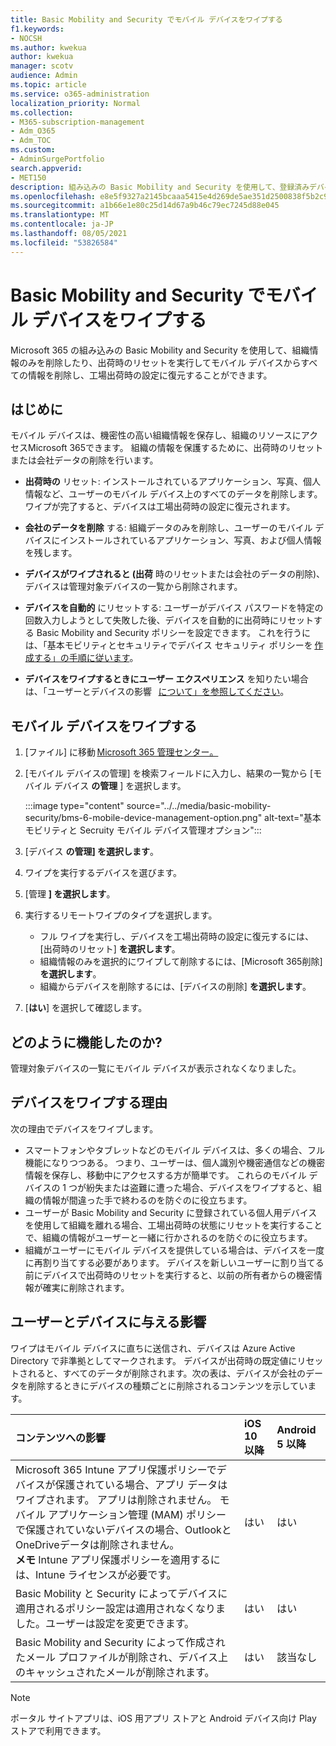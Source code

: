 ```yaml
---
title: Basic Mobility and Security でモバイル デバイスをワイプする
f1.keywords:
- NOCSH
ms.author: kwekua
author: kwekua
manager: scotv
audience: Admin
ms.topic: article
ms.service: o365-administration
localization_priority: Normal
ms.collection:
- M365-subscription-management
- Adm_O365
- Adm_TOC
ms.custom:
- AdminSurgePortfolio
search.appverid:
- MET150
description: 組み込みの Basic Mobility and Security を使用して、登録済みデバイスから情報を削除します。
ms.openlocfilehash: e8e5f9327a2145bcaaa5415e4d269de5ae351d2500838f5b2c972418041c218a
ms.sourcegitcommit: a1b66e1e80c25d14d67a9b46c79ec7245d88e045
ms.translationtype: MT
ms.contentlocale: ja-JP
ms.lasthandoff: 08/05/2021
ms.locfileid: "53826584"
---
```

# <a name="wipe-a-mobile-device-in-basic-mobility-and-security"></a>Basic Mobility and Security でモバイル デバイスをワイプする

Microsoft 365 の組み込みの Basic Mobility and Security を使用して、組織情報のみを削除したり、出荷時のリセットを実行してモバイル デバイスからすべての情報を削除し、工場出荷時の設定に復元することができます。

## <a name="before-you-begin"></a>はじめに

モバイル デバイスは、機密性の高い組織情報を保存し、組織のリソースにアクセスMicrosoft 365できます。 組織の情報を保護するために、出荷時のリセットまたは会社データの削除を行います。

- **出荷時の** リセット: インストールされているアプリケーション、写真、個人情報など、ユーザーのモバイル デバイス上のすべてのデータを削除します。 ワイプが完了すると、デバイスは工場出荷時の設定に復元されます。

- **会社のデータを削除** する: 組織データのみを削除し、ユーザーのモバイル デバイスにインストールされているアプリケーション、写真、および個人情報を残します。

- **デバイスがワイプされると (出荷** 時のリセットまたは会社のデータの削除)、デバイスは管理対象デバイスの一覧から削除されます。
    
- **デバイスを自動的** にリセットする: ユーザーがデバイス パスワードを特定の回数入力しようとして失敗した後、デバイスを自動的に出荷時にリセットする Basic Mobility and Security ポリシーを設定できます。 これを行うには、「基本モビリティとセキュリティでデバイス セキュリティ ポリシーを [作成する」の手順に従います](create-device-security-policies.md)。
    
- **デバイスをワイプするときにユーザー エクスペリエンス** を知りたい場合は、「ユーザーとデバイスの影響   [について」を参照してください](#whats-the-user-and-device-impact)。

## <a name="wipe-a-mobile-device"></a>モバイル デバイスをワイプする

1. [ファイル] に移動 [Microsoft 365 管理センター。](../../admin/admin-overview/about-the-admin-center.md)

2. [モバイル デバイスの管理] を検索フィールドに入力し、結果の一覧から [モバイル デバイス **の管理** ] を選択します。

    :::image type="content" source="../../media/basic-mobility-security/bms-6-mobile-device-management-option.png" alt-text="基本モビリティと Secruity モバイル デバイス管理オプション":::

3. [デバイス **の管理] を選択します**。

4. ワイプを実行するデバイスを選びます。

5. [管理 **] を選択します**。

6. 実行するリモートワイプのタイプを選択します。

    - フル ワイプを実行し、デバイスを工場出荷時の設定に復元するには、[出荷時のリセット] **を選択します**。
    - 組織情報のみを選択的にワイプして削除するには、[Microsoft 365削除]**を選択します**。
    - 組織からデバイスを削除するには、[デバイスの削除] **を選択します**。

7. [**はい**] を選択して確認します。

## <a name="how-do-i-know-it-worked"></a>どのように機能したのか?

管理対象デバイスの一覧にモバイル デバイスが表示されなくなりました。

## <a name="why-would-you-want-to-wipe-a-device"></a>デバイスをワイプする理由

次の理由でデバイスをワイプします。

- スマートフォンやタブレットなどのモバイル デバイスは、多くの場合、フル機能になりつつある。 つまり、ユーザーは、個人識別や機密通信などの機密情報を保存し、移動中にアクセスする方が簡単です。 これらのモバイル デバイスの 1 つが紛失または盗難に遭った場合、デバイスをワイプすると、組織の情報が間違った手で終わるのを防ぐのに役立ちます。
- ユーザーが Basic Mobility and Security に登録されている個人用デバイスを使用して組織を離れる場合、工場出荷時の状態にリセットを実行することで、組織の情報がユーザーと一緒に行かされるのを防ぐのに役立ちます。
- 組織がユーザーにモバイル デバイスを提供している場合は、デバイスを一度に再割り当てする必要があります。 デバイスを新しいユーザーに割り当てる前にデバイスで出荷時のリセットを実行すると、以前の所有者からの機密情報が確実に削除されます。

## <a name="whats-the-user-and-device-impact"></a>ユーザーとデバイスに与える影響

ワイプはモバイル デバイスに直ちに送信され、デバイスは Azure Active Directory で非準拠としてマークされます。 デバイスが出荷時の既定値にリセットされると、すべてのデータが削除されます。次の表は、デバイスが会社のデータを削除するときにデバイスの種類ごとに削除されるコンテンツを示しています。

|**コンテンツへの影響**|**iOS 10 以降**|**Android 5 以降**|
|:-----|:-----|:-----|
|Microsoft 365 Intune アプリ保護ポリシーでデバイスが保護されている場合、アプリ データはワイプされます。 アプリは削除されません。 モバイル アプリケーション管理 (MAM) ポリシーで保護されていないデバイスの場合、OutlookとOneDriveデータは削除されません。<br/>**メモ** Intune アプリ保護ポリシーを適用するには、Intune ライセンスが必要です。|はい|はい|
|Basic Mobility と Security によってデバイスに適用されるポリシー設定は適用されなくなりました。ユーザーは設定を変更できます。|はい|はい|
|Basic Mobility and Security によって作成されたメール プロファイルが削除され、デバイス上のキャッシュされたメールが削除されます。|はい|該当なし|

> [!NOTE]
> ポータル サイトアプリは、iOS 用アプリ ストアと Android デバイス向け Play ストアで利用できます。
